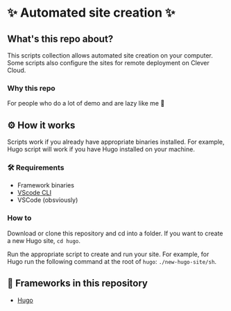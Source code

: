 
# ✨ Automated site creation ✨

## What's this repo about?

This scripts collection allows automated site creation on your computer. Some scripts also configure the sites for remote deployment on Clever Cloud.

### Why this repo

For people who do a lot of demo and are lazy like me 🫵

## ⚙️ How it works

Scripts work if you already have appropriate binaries installed. For example, Hugo script will work if you have Hugo installed on your machine.

### 🛠️ Requirements

- Framework binaries
- [VScode CLI](https://code.visualstudio.com/docs/editor/command-line)
- VSCode (obsviously)

### How to

Download or clone this repository and cd into a folder. If you want to create a new Hugo site, `cd hugo`.

Run the appropriate script to create and run your site. For example, for Hugo run the following command at the root of `hugo`: `./new-hugo-site/sh`.

## 📌 Frameworks in this repository

- [Hugo](https://gohugo.io)